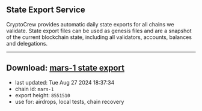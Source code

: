 ## State Export Service
CryptoCrew provides automatic daily state exports for all chains we validate. State export files can be used as genesis files and are a snapshot of the current blockchain state, including all validators, accounts, balances and delegations.

---
**Download: [mars-1 state export](https://dl-eu2.ccvalidators.com/SERVICE/mars/mars-1_export_8551510.json)**
---

- last updated: Tue Aug 27 2024 18:37:34
- chain id: `mars-1`
- export height: `8551510`
- use for: airdrops, local tests, chain recovery
